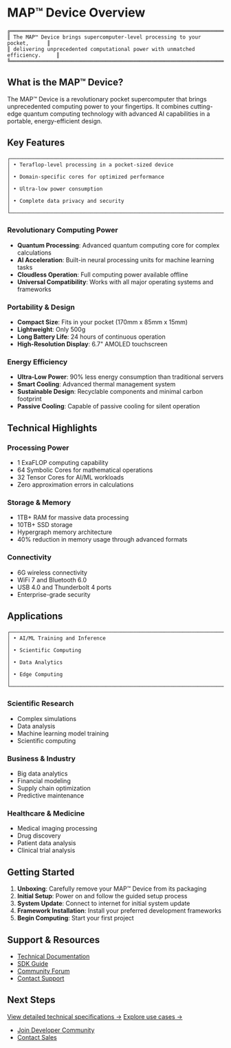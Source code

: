 # MAP™ Device Overview

```
╔═════════════════════════════════════════════════════════════════════════════╗
║ The MAP™ Device brings supercomputer-level processing to your pocket,      ║
║ delivering unprecedented computational power with unmatched efficiency.     ║
╚═════════════════════════════════════════════════════════════════════════════╝
```

## What is the MAP™ Device?
The MAP™ Device is a revolutionary pocket supercomputer that brings unprecedented computing power to your fingertips. It combines cutting-edge quantum computing technology with advanced AI capabilities in a portable, energy-efficient design.

## Key Features

```
┌──────────────────────────────────────────────────────────────────────────┐
│ • Teraflop-level processing in a pocket-sized device                     │
│ • Domain-specific cores for optimized performance                        │
│ • Ultra-low power consumption                                           │
│ • Complete data privacy and security                                    │
└──────────────────────────────────────────────────────────────────────────┘
```

### Revolutionary Computing Power
- **Quantum Processing**: Advanced quantum computing core for complex calculations
- **AI Acceleration**: Built-in neural processing units for machine learning tasks
- **Cloudless Operation**: Full computing power available offline
- **Universal Compatibility**: Works with all major operating systems and frameworks

### Portability & Design
- **Compact Size**: Fits in your pocket (170mm x 85mm x 15mm)
- **Lightweight**: Only 500g
- **Long Battery Life**: 24 hours of continuous operation
- **High-Resolution Display**: 6.7" AMOLED touchscreen

### Energy Efficiency
- **Ultra-Low Power**: 90% less energy consumption than traditional servers
- **Smart Cooling**: Advanced thermal management system
- **Sustainable Design**: Recyclable components and minimal carbon footprint
- **Passive Cooling**: Capable of passive cooling for silent operation

## Technical Highlights

### Processing Power
- 1 ExaFLOP computing capability
- 64 Symbolic Cores for mathematical operations
- 32 Tensor Cores for AI/ML workloads
- Zero approximation errors in calculations

### Storage & Memory
- 1TB+ RAM for massive data processing
- 10TB+ SSD storage
- Hypergraph memory architecture
- 40% reduction in memory usage through advanced formats

### Connectivity
- 6G wireless connectivity
- WiFi 7 and Bluetooth 6.0
- USB 4.0 and Thunderbolt 4 ports
- Enterprise-grade security

## Applications

```
┌──────────────────────────────────────────────────────────────────────────┐
│ • AI/ML Training and Inference                                          │
│ • Scientific Computing                                                  │
│ • Data Analytics                                                       │
│ • Edge Computing                                                       │
└──────────────────────────────────────────────────────────────────────────┘
```

### Scientific Research
- Complex simulations
- Data analysis
- Machine learning model training
- Scientific computing

### Business & Industry
- Big data analytics
- Financial modeling
- Supply chain optimization
- Predictive maintenance

### Healthcare & Medicine
- Medical imaging processing
- Drug discovery
- Patient data analysis
- Clinical trial analysis

## Getting Started

1. **Unboxing**: Carefully remove your MAP™ Device from its packaging
2. **Initial Setup**: Power on and follow the guided setup process
3. **System Update**: Connect to internet for initial system update
4. **Framework Installation**: Install your preferred development frameworks
5. **Begin Computing**: Start your first project

## Support & Resources

- [Technical Documentation](developer/docs.md)
- [SDK Guide](developer/sdk.md)
- [Community Forum](developer/community.md)
- [Contact Support](support/contact.md)

## Next Steps

[View detailed technical specifications →](specs.md)
[Explore use cases →](use-cases.md)
- [Join Developer Community](developer/community.md)
- [Contact Sales](support/contact.md) 